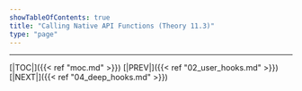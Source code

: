 ```yaml
---
showTableOfContents: true
title: "Calling Native API Functions (Theory 11.3)"
type: "page"
---
```




---
[|TOC|]({{< ref "moc.md" >}})
[|PREV|]({{< ref "02_user_hooks.md" >}})
[|NEXT|]({{< ref "04_deep_hooks.md" >}})